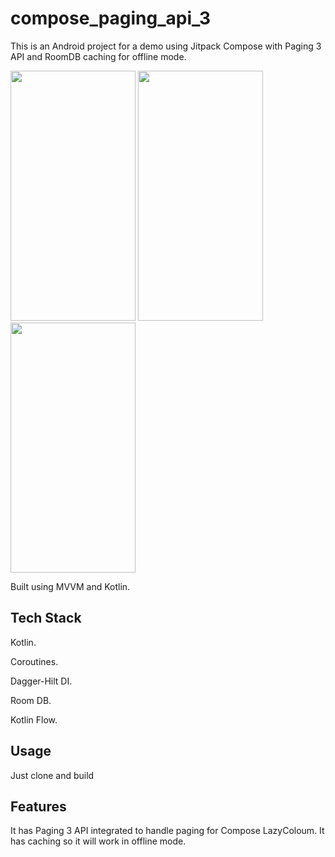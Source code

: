 # compose_paging_api_3

This is an Android project for a demo using Jitpack Compose with Paging 3 API and RoomDB caching for offline mode.


<img src="https://github.com/IbrahemSalah/compose_paging_api_3/assets/32066147/32df5f72-311e-4c82-8c19-d62dd5cddd49" alt="" width="200" height="400">
<img src="https://github.com/IbrahemSalah/compose_paging_api_3/assets/32066147/44f306d7-17a0-4713-bf58-82c95cea4cd0" alt="" width="200" height="400">
<img src="https://github.com/IbrahemSalah/compose_paging_api_3/assets/32066147/9a854d65-bebc-475e-a701-ed2c62ba4732" alt="" width="200" height="400">


Built using MVVM and Kotlin.

## Tech Stack

Kotlin.

Coroutines.

Dagger-Hilt DI.

Room DB.

Kotlin Flow.

## Usage

Just clone and build 

## Features

It has Paging 3 API integrated to handle paging for Compose LazyColoum.
It has caching so it will work in offline mode.
